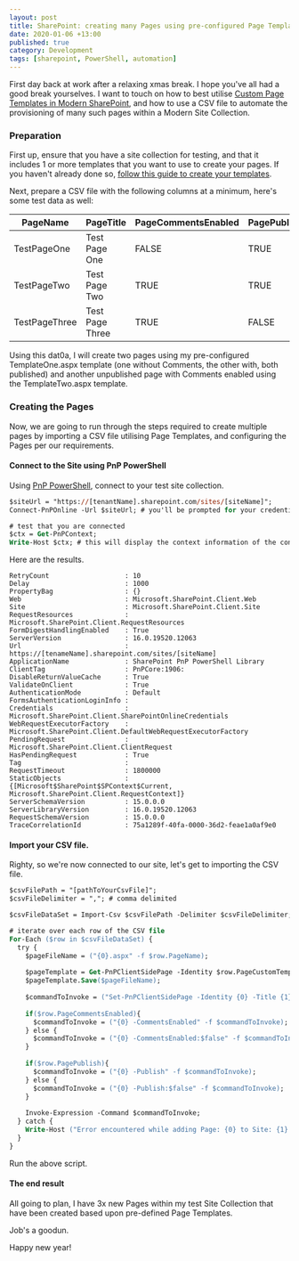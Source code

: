 ```yaml
---
layout: post
title: SharePoint: creating many Pages using pre-configured Page Templates
date: 2020-01-06 +13:00
published: true
category: Development
tags: [sharepoint, PowerShell, automation]
---
```


First day back at work after a relaxing xmas break. I hope you've all had a good break yourselves. I want to touch on how to best utilise [Custom Page Templates in Modern SharePoint](https://support.office.com/en-us/article/page-templates-in-sharepoint-online-faa92408-0c84-4e3d-8460-3c28065e7873), and how to use a CSV file to automate the provisioning of many such pages within a Modern Site Collection.


### Preparation

First up, ensure that you have a site collection for testing, and that it includes 1 or more templates that you want to use to create your pages. If you haven't already done so, [follow this guide to create your templates](https://support.office.com/en-us/article/page-templates-in-sharepoint-online-faa92408-0c84-4e3d-8460-3c28065e7873).

Next, prepare a CSV file with the following columns at a minimum, here's some test data as well:

|PageName|PageTitle|PageCommentsEnabled|PagePublish|PageCustomTemplate|
|---|---|---|---|---|
|TestPageOne|Test Page One|FALSE|TRUE|Templates/TemplateOne.aspx|
|TestPageTwo|Test Page Two|TRUE|TRUE|Templates/TemplateOne.aspx|
|TestPageThree|Test Page Three|TRUE|FALSE|Templates/TemplateTwo.aspx|

Using this dat0a, I will create two pages using my pre-configured TemplateOne.aspx template (one without Comments, the other with, both published) and another unpublished page with Comments enabled using the TemplateTwo.aspx template.


### Creating the Pages

Now, we are going to run through the steps required to create multiple pages by importing a CSV file utilising Page Templates, and configuring the Pages per our requirements.


#### Connect to the Site using PnP PowerShell

Using [PnP PowerShell](https://docs.microsoft.com/en-us/powershell/module/sharepoint-pnp/add-pnpalert?view=sharepoint-ps), connect to your test site collection.

```ps
$siteUrl = "https://[tenantName].sharepoint.com/sites/[siteName]";
Connect-PnPOnline -Url $siteUrl; # you'll be prompted for your credentials

# test that you are connected
$ctx = Get-PnPContext;
Write-Host $ctx; # this will display the context information of the connected site
```

Here are the results.

```text
RetryCount                   : 10
Delay                        : 1000
PropertyBag                  : {}
Web                          : Microsoft.SharePoint.Client.Web
Site                         : Microsoft.SharePoint.Client.Site
RequestResources             : Microsoft.SharePoint.Client.RequestResources
FormDigestHandlingEnabled    : True
ServerVersion                : 16.0.19520.12063
Url                          : https://[tenameName].sharepoint.com/sites/[siteName]
ApplicationName              : SharePoint PnP PowerShell Library
ClientTag                    : PnPCore:1906:
DisableReturnValueCache      : True
ValidateOnClient             : True
AuthenticationMode           : Default
FormsAuthenticationLoginInfo : 
Credentials                  : Microsoft.SharePoint.Client.SharePointOnlineCredentials
WebRequestExecutorFactory    : Microsoft.SharePoint.Client.DefaultWebRequestExecutorFactory
PendingRequest               : Microsoft.SharePoint.Client.ClientRequest
HasPendingRequest            : True
Tag                          : 
RequestTimeout               : 1800000
StaticObjects                : {[Microsoft$SharePoint$SPContext$Current, Microsoft.SharePoint.Client.RequestContext]}
ServerSchemaVersion          : 15.0.0.0
ServerLibraryVersion         : 16.0.19520.12063
RequestSchemaVersion         : 15.0.0.0
TraceCorrelationId           : 75a1289f-40fa-0000-36d2-feae1a0af9e0
```


#### Import your CSV file.

Righty, so we're now connected to our site, let's get to importing the CSV file.

```ps
$csvFilePath = "[pathToYourCsvFile]";
$csvFileDelimiter = ","; # comma delimited

$csvFileDataSet = Import-Csv $csvFilePath -Delimiter $csvFileDelimiter;

# iterate over each row of the CSV file
For-Each ($row in $csvFileDataSet) {
  try {
    $pageFileName = ("{0}.aspx" -f $row.PageName);
    
    $pageTemplate = Get-PnPClientSidePage -Identity $row.PageCustomTemplate;
    $pageTemplate.Save($pageFileName);
    
    $commandToInvoke = ("Set-PnPClientSidePage -Identity {0} -Title {1}" -f $row.PageName, $row.PageTitle);
    
    if($row.PageCommentsEnabled){
      $commandToInvoke = ("{0} -CommentsEnabled" -f $commandToInvoke);
    } else {
      $commandToInvoke = ("{0} -CommentsEnabled:$false" -f $commandToInvoke);
    }
    
    if($row.PagePublish){
      $commandToInvoke = ("{0} -Publish" -f $commandToInvoke);
    } else {
      $commandToInvoke = ("{0} -Publish:$false" -f $commandToInvoke);
    }
    
    Invoke-Expression -Command $commandToInvoke;
  } catch {
    Write-Host ("Error encountered while adding Page: {0} to Site: {1} using Template {2}" -f $row.PageName, $siteUrl, $row.PageCustomTemplate) -ForegroundColor Red;
  }  
}
```

Run the above script.


#### The end result

All going to plan, I have 3x new Pages within my test Site Collection that have been created based upon pre-defined Page Templates.

Job's a goodun.

Happy new year!
